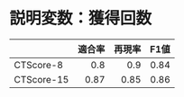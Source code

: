 # 説明変数：獲得回数
| | 適合率 | 再現率 | F1値 |
| :-- | --: | --: | --: |
| CTScore-8 | 0.8 | 0.9 | 0.84 |
| CTScore-15 | 0.87 | 0.85 | 0.86 |

